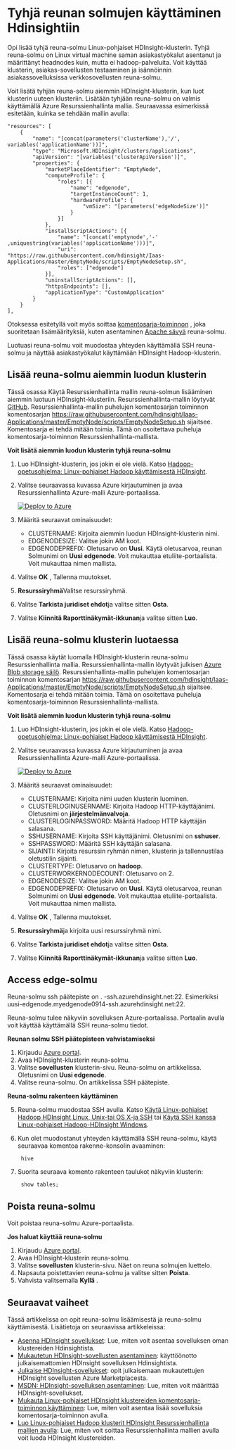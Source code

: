 <properties
    pageTitle="Tyhjä reunan solmujen käyttäminen HDInsight | Microsoft Azure"
    description="Miten voit lisätä ampty-reuna solmu HDInsight-klusteriin, joka voidaan käyttää asiakkaan ja testaa/isäntään HDInsight-sovellukset."
    services="hdinsight"
    editor="cgronlun"
    manager="jhubbard"
    authors="mumian"
    tags="azure-portal"
    documentationCenter=""/>

<tags
    ms.service="hdinsight"
    ms.workload="big-data"
    ms.tgt_pltfrm="na"
    ms.devlang="na"
    ms.topic="article"
    ms.date="09/14/2016"
    ms.author="jgao"/>

# <a name="use-empty-edge-nodes-in-hdinsight"></a>Tyhjä reunan solmujen käyttäminen Hdinsightiin

Opi lisää tyhjä reuna-solmu Linux-pohjaiset HDInsight-klusterin. Tyhjä reuna-solmu on Linux virtual machine saman asiakastyökalut asentanut ja määrittänyt headnodes kuin, mutta ei hadoop-palveluita. Voit käyttää klusterin, asiakas-sovellusten testaaminen ja isännöinnin asiakassovelluksissa verkkosovellusten reuna-solmu. 

Voit lisätä tyhjän reuna-solmu aiemmin HDInsight-klusterin, kun luot klusterin uuteen klusteriin. Lisätään tyhjään reuna-solmu on valmis käyttämällä Azure Resurssienhallinta mallia.  Seuraavassa esimerkissä esitetään, kuinka se tehdään mallin avulla:

    "resources": [
        {
            "name": "[concat(parameters('clusterName'),'/', variables('applicationName'))]",
            "type": "Microsoft.HDInsight/clusters/applications",
            "apiVersion": "[variables('clusterApiVersion')]",
            "properties": {
                "marketPlaceIdentifier": "EmptyNode",
                "computeProfile": {
                    "roles": [{
                        "name": "edgenode",
                        "targetInstanceCount": 1,
                        "hardwareProfile": {
                            "vmSize": "[parameters('edgeNodeSize')]"
                        }
                    }]
                },
                "installScriptActions": [{
                    "name": "[concat('emptynode','-' ,uniquestring(variables('applicationName')))]",
                    "uri": "https://raw.githubusercontent.com/hdinsight/Iaas-Applications/master/EmptyNode/scripts/EmptyNodeSetup.sh",
                    "roles": ["edgenode"]
                }],
                "uninstallScriptActions": [],
                "httpsEndpoints": [],
                "applicationType": "CustomApplication"
            }
        }
    ],

Otoksessa esitetyllä voit myös soittaa [komentosarja-toiminnon](hdinsight-hadoop-customize-cluster-linux.md) , joka suoritetaan lisämäärityksiä, kuten asentaminen [Apache sävyä](hdinsight-hadoop-hue-linux.md) reuna-solmu.

Luotuasi reuna-solmu voit muodostaa yhteyden käyttämällä SSH reuna-solmu ja näyttää asiakastyökalut käyttämään HDInsight Hadoop-klusterin.

## <a name="add-an-edge-node-to-an-existing-cluster"></a>Lisää reuna-solmu aiemmin luodun klusterin

Tässä osassa Käytä Resurssienhallinta mallin reuna-solmun lisääminen aiemmin luotuun HDInsight-klusteriin.  Resurssienhallinta-mallin löytyvät [GitHub](https://github.com/hdinsight/Iaas-Applications/tree/master/EmptyNode). Resurssienhallinta-mallin puhelujen komentosarjan toiminnon komentosarjan https://raw.githubusercontent.com/hdinsight/Iaas-Applications/master/EmptyNode/scripts/EmptyNodeSetup.sh sijaitsee. Komentosarja ei tehdä mitään toimia.  Tämä on osoitettava puheluja komentosarja-toiminnon Resurssienhallinta-mallista.

**Voit lisätä aiemmin luodun klusterin tyhjä reuna-solmu**

1. Luo HDInsight-klusterin, jos jokin ei ole vielä.  Katso [Hadoop-opetusohjelma: Linux-pohjaiset Hadoop käyttämisestä HDInsight](hdinsight-hadoop-linux-tutorial-get-started.md).
2. Valitse seuraavassa kuvassa Azure kirjautuminen ja avaa Resurssienhallinta Azure-malli Azure-portaalissa. 

    <a href="https://portal.azure.com/#create/Microsoft.Template/uri/https%3A%2F%2Fraw.githubusercontent.com%2Fhdinsight%2FIaas-Applications%2Fmaster%2FEmptyNode%2Fazuredeploy.json" target="_blank"><img src="https://acom.azurecomcdn.net/80C57D/cdn/mediahandler/docarticles/dpsmedia-prod/azure.microsoft.com/en-us/documentation/articles/hdinsight-hbase-tutorial-get-started-linux/20160201111850/deploy-to-azure.png" alt="Deploy to Azure"></a>

3. Määritä seuraavat ominaisuudet:

    - CLUSTERNAME: Kirjoita aiemmin luodun HDInsight-klusterin nimi.
    - EDGENODESIZE: Valitse jokin AM koot.
    - EDGENODEPREFIX: Oletusarvo on **Uusi**.  Käytä oletusarvoa, reunan Solmunimi on **Uusi edgenode**.  Voit mukauttaa etuliite-portaalista. Voit mukauttaa nimen mallista.


4. Valitse **OK** , Tallenna muutokset.
5. **Resurssiryhmä**Valitse resurssiryhmä.
6. Valitse **Tarkista juridiset ehdot**ja valitse sitten **Osta**.
7. Valitse **Kiinnitä Raporttinäkymät-ikkunan**ja valitse sitten **Luo**.

## <a name="add-an-edge-node-when-creating-a-cluster"></a>Lisää reuna-solmu klusterin luotaessa

Tässä osassa käytät luomalla HDInsight-klusterin reuna-solmu Resurssienhallinta mallia.  Resurssienhallinta-mallin löytyvät julkisen [Azure Blob storage säilö](http://hditutorialdata.blob.core.windows.net/armtemplates/create-linux-based-hadoop-cluster-in-hdinsight-with-edge-node.json). Resurssienhallinta-mallin puhelujen komentosarjan toiminnon komentosarjan https://raw.githubusercontent.com/hdinsight/Iaas-Applications/master/EmptyNode/scripts/EmptyNodeSetup.sh sijaitsee. Komentosarja ei tehdä mitään toimia.  Tämä on osoitettava puheluja komentosarja-toiminnon Resurssienhallinta-mallista.

**Voit lisätä aiemmin luodun klusterin tyhjä reuna-solmu**

1. Luo HDInsight-klusterin, jos jokin ei ole vielä.  Katso [Hadoop-opetusohjelma: Linux-pohjaiset Hadoop käyttämisestä HDInsight](hdinsight-hadoop-linux-tutorial-get-started.md).
2. Valitse seuraavassa kuvassa Azure kirjautuminen ja avaa Resurssienhallinta Azure-malli Azure-portaalissa. 

    <a href="https://portal.azure.com/#create/Microsoft.Template/uri/https%3A%2F%2Fhditutorialdata.blob.core.windows.net%2Farmtemplates%2Fcreate-linux-based-hadoop-cluster-in-hdinsight-with-edge-node.json" target="_blank"><img src="https://acom.azurecomcdn.net/80C57D/cdn/mediahandler/docarticles/dpsmedia-prod/azure.microsoft.com/en-us/documentation/articles/hdinsight-hbase-tutorial-get-started-linux/20160201111850/deploy-to-azure.png" alt="Deploy to Azure"></a>

3. Määritä seuraavat ominaisuudet:
        
    - CLUSTERNAME: Kirjoita nimi uuden klusterin luominen.
    - CLUSTERLOGINUSERNAME: Kirjoita Hadoop HTTP-käyttäjänimi.  Oletusnimi on **järjestelmänvalvoja**.
    - CLUSTERLOGINPASSWORD: Määritä Hadoop HTTP käyttäjän salasana.
    - SSHUSERNAME: Kirjoita SSH käyttäjänimi. Oletusnimi on **sshuser**.
    - SSHPASSWORD: Määritä SSH käyttäjän salasana.
    - SIJAINTI: Kirjoita resurssin ryhmän nimen, klusterin ja tallennustilaa oletustilin sijainti.
    - CLUSTERTYPE: Oletusarvo on **hadoop**.
    - CLUSTERWORKERNODECOUNT: Oletusarvo on 2.
    - EDGENODESIZE: Valitse jokin AM koot.
    - EDGENODEPREFIX: Oletusarvo on **Uusi**.  Käytä oletusarvoa, reunan Solmunimi on **Uusi edgenode**.  Voit mukauttaa etuliite-portaalista. Voit mukauttaa nimen mallista.

4. Valitse **OK** , Tallenna muutokset.
5. **Resurssiryhmä**ja kirjoita uusi resurssiryhmä nimi.
6. Valitse **Tarkista juridiset ehdot**ja valitse sitten **Osta**.
7. Valitse **Kiinnitä Raporttinäkymät-ikkunan**ja valitse sitten **Luo**. 


## <a name="access-an-edge-node"></a>Access edge-solmu

Reuna-solmu ssh päätepiste on <EdgeNodeName>. <ClusterName>-ssh.azurehdinsight.net:22.  Esimerkiksi uusi-edgenode.myedgenode0914-ssh.azurehdinsight.net:22.

Reuna-solmu tulee näkyviin sovelluksen Azure-portaalissa.  Portaalin avulla voit käyttää käyttämällä SSH reuna-solmu tiedot.

**Reunan solmu SSH päätepisteen vahvistamiseksi**

1. Kirjaudu [Azure portal](https://portal.azure.com).
2. Avaa HDInsight-klusterin reuna-solmu.
3. Valitse **sovellusten** klusterin-sivu. Reuna-solmu on artikkelissa.  Oletusnimi on **Uusi edgenode**.
4. Valitse reuna-solmu. On artikkelissa SSH päätepiste.

**Reuna-solmu rakenteen käyttäminen**

5. Reuna-solmu muodostaa SSH avulla.  Katso [Käytä Linux-pohjaiset Hadoop HDInsight Linux, Unix-tai OS X-ja SSH](hdinsight-hadoop-linux-use-ssh-unix.md) tai [Käytä SSH kanssa Linux-pohjaiset Hadoop-HDInsight Windows](hdinsight-hadoop-linux-use-ssh-windows.md).
6. Kun olet muodostanut yhteyden käyttämällä SSH reuna-solmu, käytä seuraavaa komentoa rakenne-konsolin avaaminen:

        hive
7. Suorita seuraava komento rakenteen taulukot näkyviin klusterin:

        show tables;

## <a name="delete-an-edge-node"></a>Poista reuna-solmu

Voit poistaa reuna-solmu Azure-portaalista.

**Jos haluat käyttää reuna-solmu**

1. Kirjaudu [Azure portal](https://portal.azure.com).
2. Avaa HDInsight-klusterin reuna-solmu.
3. Valitse **sovellusten** klusterin-sivu. Näet on reuna solmujen luettelo.  
4. Napsauta poistettavien reuna-solmu ja valitse sitten **Poista**.
5. Vahvista valitsemalla **Kyllä** .

## <a name="next-steps"></a>Seuraavat vaiheet

Tässä artikkelissa on opit reuna-solmu lisäämisestä ja reuna-solmu käyttämisestä. Lisätietoja on seuraavissa artikkeleissa:

- [Asenna HDInsight sovellukset](hdinsight-apps-install-applications.md): Lue, miten voit asentaa sovelluksen oman klustereiden Hdinsightista.
- [Mukautetun HDInsight-sovellusten asentaminen](hdinsight-apps-install-custom-applications.md): käyttöönotto julkaisemattomien HDInsight sovelluksen Hdinsightista.
- [Julkaise HDInsight-sovellukset](hdinsight-apps-publish-applications.md): opit julkaisemaan mukautettujen HDInsight sovellusten Azure Marketplacesta.
- [MSDN: HDInsight-sovelluksen asentaminen](https://msdn.microsoft.com/library/mt706515.aspx): Lue, miten voit määrittää HDInsight-sovellukset.
- [Mukauta Linux-pohjaiset HDInsight klustereiden komentosarja-toiminnon käyttäminen](hdinsight-hadoop-customize-cluster-linux.md): Lue, miten voit asentaa lisää sovelluksia komentosarja-toiminnon avulla.
- [Luo Linux-pohjaiset Hadoop klusterit HDInsight Resurssienhallinta mallien avulla](hdinsight-hadoop-create-linux-clusters-arm-templates.md): Lue, miten voit soittaa Resurssienhallinta mallien avulla voit luoda HDInsight klustereiden.

